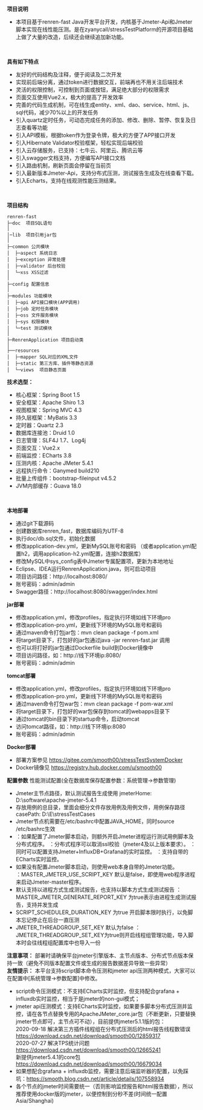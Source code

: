 **项目说明** 
- 本项目基于renren-fast Java开发平台开发，内核基于Jmeter-Api和Jmeter脚本实现在线性能压测。是在zyanycall/stressTestPlatform的开源项目基础上做了大量的改造，后续还会继续追加新功能。
<br> 
 
**具有如下特点** 
- 友好的代码结构及注释，便于阅读及二次开发
- 实现前后端分离，通过token进行数据交互，前端再也不用关注后端技术
- 灵活的权限控制，可控制到页面或按钮，满足绝大部分的权限需求
- 页面交互使用Vue2.x，极大的提高了开发效率
- 完善的代码生成机制，可在线生成entity、xml、dao、service、html、js、sql代码，减少70%以上的开发任务
- 引入quartz定时任务，可动态完成任务的添加、修改、删除、暂停、恢复及日志查看等功能
- 引入API模板，根据token作为登录令牌，极大的方便了APP接口开发
- 引入Hibernate Validator校验框架，轻松实现后端校验
- 引入云存储服务，已支持：七牛云、阿里云、腾讯云等
- 引入swagger文档支持，方便编写API接口文档
- 引入路由机制，刷新页面会停留在当前页
- 引入最新版本Jmeter-Api，支持分布式压测，测试报告生成及在线查看下载。
- 引入Echarts，支持在线观测性能压测结果。
<br> 

**项目结构** 
```
renren-fast
├─doc  项目SQL语句
│
│─lib  项目引用jar包
│
├─common 公共模块
│  ├─aspect 系统日志
│  ├─exception 异常处理
│  ├─validator 后台校验
│  └─xss XSS过滤
│ 
├─config 配置信息
│ 
├─modules 功能模块
│  ├─api API接口模块(APP调用)
│  ├─job 定时任务模块
│  ├─oss 文件服务模块
│  ├─sys 权限模块
│  └─test 测试模块
│ 
├─RenrenApplication 项目启动类
│  
├──resources 
│  ├─mapper SQL对应的XML文件
│  ├─static 第三方库、插件等静态资源
│  └─views  项目静态页面

```

**技术选型：** 
- 核心框架：Spring Boot 1.5
- 安全框架：Apache Shiro 1.3
- 视图框架：Spring MVC 4.3
- 持久层框架：MyBatis 3.3
- 定时器：Quartz 2.3
- 数据库连接池：Druid 1.0
- 日志管理：SLF4J 1.7、Log4j
- 页面交互：Vue2.x 
- 前端监控：ECharts 3.8
- 压测内核：Apache JMeter 5.4.1
- 远程执行命令：Ganymed build210
- 批量上传组件：bootstrap-fileinput v4.5.2
- JVM内部缓存：Guava 18.0
<br> 

 **本地部署**
- 通过git下载源码
- 创建数据库renren_fast，数据库编码为UTF-8
- 执行doc/db.sql文件，初始化数据
- 修改application-dev.yml，更新MySQL账号和密码
  （或者application.yml配置h2，调用application-h2.yml配置，连接h2数据库）
- 修改MySQL中sys_config表中Jmeter专属配置项，更新为本地地址
- Eclipse、IDEA运行RenrenApplication.java，则可启动项目
- 项目访问路径：http://localhost:8080/
- 账号密码：admin/admin
- Swagger路径：http://localhost:8080/swagger/index.html

**jar部署**
- 修改application.yml，修改profiles，指定执行环境如线下环境pro
- 修改application-pro.yml，更新线下环境的MySQL账号和密码
- 通过maven命令打包jar包：mvn clean package -f pom.xml
- 将target目录下，打包好的jar包通过java -jar renren-fast.jar 调用
- 也可以将打好的jar包通过Dockerfile build到Docker镜像中
- 项目访问路径，如：http://线下环境ip:8080/
- 账号密码：admin/admin

 **tomcat部署**
- 修改application.yml，修改profiles，指定执行环境如线下环境pro
- 修改application-pro.yml，更新线下环境的MySQL账号和密码
- 通过maven命令打包war包：mvn clean package -f pom-war.xml
- 将target目录下，打包好的war包保存到tomcat的webapps目录下
- 通过tomcat的bin目录下的startup命令，启动tomcat
- 访问tomcat路径，如：http://线下环境ip:8080
- 账号密码：admin/admin

 **Docker部署**
  - 部署方案参见 https://gitee.com/smooth00/stressTestSystemDocker
  - Docker镜像见 https://registry.hub.docker.com/u/smooth00

 **配置参数**
 性能测试配置(全在数据库保存配置参数：系统管理->参数管理)
 - Jmeter主节点路径，默认测试报告生成使用 jmeterHome: D:\software\apache-jmeter-5.4.1
 - 存放用例的总目录，里面会细分文件存放用例及用例文件，用例保存路径 casePath: D:\E\stressTestCases
 - Jmeter节点机需要在/etc/bashrc中配置JAVA_HOME，同时source /etc/bashrc生效
 - 
   ：如果配置了Jmeter脚本启动，则额外开启Jmeter进程运行测试用例脚本及分布式程序。
   ：分布式程序可以取消ssl校验（jmeter4及以上版本要求）。
   ：同时可以配置支持Jmeter+InfluxDB+Grafana的实时监控。
   ：支持自带的ECharts实时监控。
 - 如果没有配置Jmeter脚本启动，则使用web本身自带的Jmeter功能。  
   ：MASTER_JMETER_USE_SCRIPT_KEY 默认是false，即使用web程序进程来启动Jmeter-master程序。
 - 默认支持以进程方式生成测试报告，也支持以脚本方式生成测试报告
   ：MASTER_JMETER_GENERATE_REPORT_KEY 为true表示由进程生成测试报告，支持并发生成
 - SCRIPT_SCHEDULER_DURATION_KEY 为true 开启脚本限时执行，以免脚本忘记停止在后台一直压测
 - JMETER_THREADGROUP_SET_KEY 默认为false
   ：JMETER_THREADGROUP_SET_KEY为true则开启线程组管理功能，导入脚本时会往线程组配置库中也导入一份
 
 **注意事项：**
部署时请确保平台jmeter引擎版本、主节点版本、分布式节点版本保持一致（避免不同版本配置文件或生成的报告数据差异导致一些异常）
<br> 
**友情提示：** 本平台支持script脚本命令压测和jmeter api压测两种模式，大家可以在配置中[系统管理->参数配置]中修改。
 - script命令压测模式：不支持ECharts实时监控，但支持配合grafana + influxdb实时监控，相当于是jmeter的non-gui模式；
 - jmeter api压测模式：支持ECharts实时监控，如果要多脚本分布式压测并监控，请在各节点替换专用的ApacheJMeter_core.jar包（不断更新，只要替换jmeter节点即可，主节点可不动），目前提供jmeter5.1.1版的包：
    <br>2020-09-18 解决第三方插件线程组在分布式压测后的html报告线程数错误 https://download.csdn.net/download/smooth00/12859317
    <br>2020-07-27 解决TPS统计问题 https://download.csdn.net/download/smooth00/12665241
    <br>新提供jmeter5.4.1的core包 https://download.csdn.net/download/smooth00/16679034
 - 如果想配合grafana + influxdb监控，需要注意后端监听器的配置，以免踩坑：https://smooth.blog.csdn.net/article/details/107558934
 - 各个节点的jmeter时间需要统一（否则影响监控报告和html报告数据），所以推荐使用docker版的jmeter，以便控制到分秒不差(时间统一配置Asia/Shanghai)
<br> 